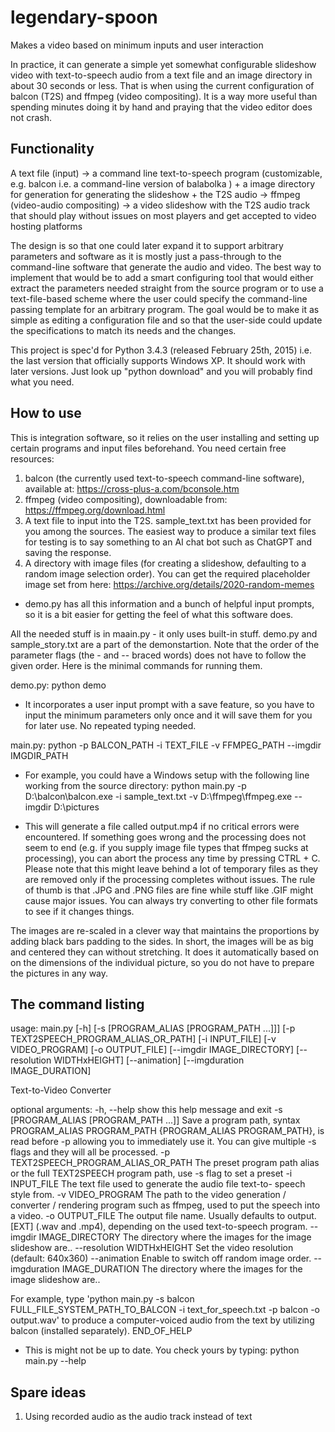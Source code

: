 # legendary-spoon
Makes a video based on minimum inputs and user interaction

In practice, it can generate a simple yet somewhat configurable slideshow video with text-to-speech audio from a text file and an image directory in about 30 seconds or less. That is when using the current configuration of balcon (T2S) and ffmpeg (video compositing). It is a way more useful than spending minutes doing it by hand and praying that the video editor does not crash.

## Functionality
A text file (input) -> a command line text-to-speech program (customizable, e.g. balcon i.e. a command-line version of balabolka )
+
a image directory for generation for generating the slideshow + the T2S audio -> ffmpeg (video-audio compositing)
-> a video slideshow with the T2S audio track that should play without issues on most players and get accepted to video hosting platforms

The design is so that one could later expand it to support arbitrary parameters and software as it is mostly just a pass-through to the command-line software that generate the audio and video. The best way to implement that would be to add a smart configuring tool that would either extract the parameters needed straight from the source program or to use a text-file-based scheme where the user could specify the command-line passing template for an arbitrary program. The goal would be to make it as simple as editing a configuration file and so that the user-side could update the specifications to match its needs and the changes.

This project is spec'd for Python 3.4.3 (released February 25th, 2015) i.e. the last version that officially supports Windows XP. It should work with later versions. Just look up "python download" and you will probably find what you need.

## How to use

This is integration software, so it relies on the user installing and setting up certain programs and input files beforehand. You need certain free resources:

1) balcon (the currently used text-to-speech command-line software), available at: https://cross-plus-a.com/bconsole.htm
2) ffmpeg (video compositing), downloadable from: https://ffmpeg.org/download.html
3) A text file to input into the T2S. sample_text.txt has been provided for you among the sources. The easiest way to produce a similar text files for testing is to say something to an AI chat bot such as ChatGPT and saving the response.
4) A directory with image files (for creating a slideshow, defaulting to a random image selection order). You can get the required placeholder image set from here: https://archive.org/details/2020-random-memes

- demo.py has all this information and a bunch of helpful input prompts, so it is a bit easier for getting the feel of what this software does.

All the needed stuff is in maain.py - it only uses built-in stuff. demo.py and sample_story.txt are a part of the demonstartion. Note that the order of the parameter flags (the - and -- braced words) does not have to follow the given order. Here is the minimal commands for running them.

demo.py:
python demo

- It incorporates a user input prompt with a save feature, so you have to input the minimum parameters only once and it will save them for you for later use. No repeated typing needed. 

main.py:
python -p BALCON_PATH -i TEXT_FILE -v FFMPEG_PATH --imgdir IMGDIR_PATH

- For example, you could have a Windows setup with the following line working from the source directory:
  python main.py -p D:\balcon\balcon.exe -i sample_text.txt -v D:\ffmpeg\ffmpeg.exe --imgdir D:\pictures

- This will generate a file called output.mp4 if no critical errors were encountered. If something goes wrong and the processing does not seem to end (e.g. if you supply image file types that ffmpeg sucks at processing), you can abort the process any time by pressing CTRL + C. Please note that this might leave behind a lot of temporary files as they are removed only if the processing completes without issues. The rule of thumb is that .JPG and .PNG files are fine while stuff like .GIF might cause major issues. You can always try converting to other file formats to see if it changes things.

The images are re-scaled in a clever way that maintains the proportions by adding black bars padding to the sides. In short, the images will be as big and centered they can without stretching. It does it automatically based on on the dimensions of the individual picture, so you do not have to prepare the pictures in any way.

## The command listing

usage: main.py [-h] [-s [PROGRAM_ALIAS [PROGRAM_PATH ...]]]
               [-p TEXT2SPEECH_PROGRAM_ALIAS_OR_PATH] [-i INPUT_FILE]
               [-v VIDEO_PROGRAM] [-o OUTPUT_FILE] [--imgdir IMAGE_DIRECTORY]
               [--resolution WIDTHxHEIGHT] [--animation]
               [--imgduration IMAGE_DURATION]

Text-to-Video Converter

optional arguments:
  -h, --help            show this help message and exit
  -s [PROGRAM_ALIAS [PROGRAM_PATH ...]]
                        Save a program path, syntax PROGRAM_ALIAS PROGRAM_PATH
                        {PROGRAM_ALIAS PROGRAM_PATH}, is read before -p
                        allowing you to immediately use it. You can give
                        multiple -s flags and they will all be processed.
  -p TEXT2SPEECH_PROGRAM_ALIAS_OR_PATH
                        The preset program path alias or the full TEXT2SPEECH
                        program path, use -s flag to set a preset
  -i INPUT_FILE         The text file used to generate the audio file text-to-
                        speech style from.
  -v VIDEO_PROGRAM      The path to the video generation / converter /
                        rendering program such as ffmpeg, used to put the
                        speech into a video.
  -o OUTPUT_FILE        The output file name. Usually defaults to output.[EXT]
                        (.wav and .mp4), depending on the used text-to-speech
                        program.
  --imgdir IMAGE_DIRECTORY
                        The directory where the images for the image slideshow
                        are..
  --resolution WIDTHxHEIGHT
                        Set the video resolution (default: 640x360)
  --animation           Enable to switch off random image order.
  --imgduration IMAGE_DURATION
                        The directory where the images for the image slideshow
                        are..

For example, type 'python main.py -s balcon FULL_FILE_SYSTEM_PATH_TO_BALCON -i
text_for_speech.txt -p balcon -o output.wav' to produce a computer-voiced
audio from the text by utilizing balcon (installed separately).
END_OF_HELP

- This is might not be up to date. You check yours by typing:
python main.py --help


## Spare ideas
1. Using recorded audio as the audio track instead of text
